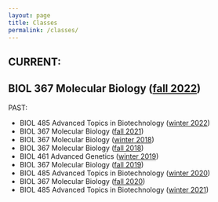 ```yaml
---
layout: page
title: Classes
permalink: /classes/
---
```

## **CURRENT:**

## **BIOL 367 Molecular Biology ([fall 2022](/classes/BIOL367_fall_2022.html))**

PAST:
- BIOL 485 Advanced Topics in Biotechnology ([winter 2022](/classes/BIOL485_winter_2022.html))
- BIOL 367 Molecular Biology ([fall 2021](/classes/BIOL367_fall_2021.html))
- BIOL 367 Molecular Biology ([winter 2018](/classes/BIOL367_winter_2018.html))
- BIOL 367 Molecular Biology ([fall 2018](/classes/BIOL367_fall_2018.html))
- BIOL 461 Advanced Genetics ([winter 2019](/classes/BIOL461_winter_2019.html))
- BIOL 367 Molecular Biology ([fall 2019](/classes/BIOL367_fall_2019.html))
- BIOL 485 Advanced Topics in Biotechnology ([winter 2020](/classes/BIOL485_winter_2020.html))
- BIOL 367 Molecular Biology ([fall 2020](/classes/BIOL367_fall_2020.html))
- BIOL 485 Advanced Topics in Biotechnology ([winter 2021](/classes/BIOL485_winter_2021.html))


